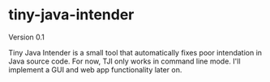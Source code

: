 # tiny-java-intender

Version 0.1

Tiny Java Intender is a small tool that automatically fixes poor intendation in Java source code.
For now, TJI only works in command line mode. I'll implement a GUI and web app functionality later on.
